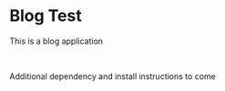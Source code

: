 <h1>Blog Test</h1>
<p>This is a blog application</p>
<br>
<p>Additional dependency and install instructions to come</p>
